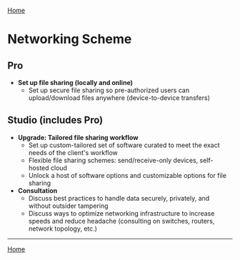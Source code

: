 [Home](index)
# Networking Scheme

## Pro

- **Set up file sharing (locally and online)**
	- Set up secure file sharing so pre-authorized users can upload/download files anywhere (device-to-device transfers)

## Studio (includes Pro)

- **Upgrade: Tailored file sharing workflow**
	- Set up custom-tailored set of software curated to meet the exact needs of the client's workflow
	- Flexible file sharing schemes: send/receive-only devices, self-hosted cloud
	- Unlock a host of software options and customizable options for file sharing
- **Consultation**
	- Discuss best practices to handle data securely, privately, and without outsider tampering
	- Discuss ways to optimize networking infrastructure to increase speeds and reduce headache (consulting on switches, routers, network topology, etc.)

---

[Home](index)